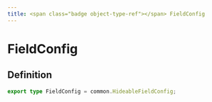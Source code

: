 ```yaml
---
title: <span class="badge object-type-ref"></span> FieldConfig
---
```

# <span class="badge object-type-ref"></span> FieldConfig

## Definition

```typescript
export type FieldConfig = common.HideableFieldConfig;

```
